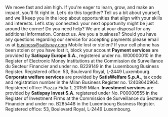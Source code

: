 We move fast and aim high. If you're eager to learn, grow, and make an impact, you'll fit right in. Let’s do this together?
Tell us a bit about yourself, and we'll keep you in the loop about opportunities that align with your skills and interests. Let’s stay connected: your next opportunity might be just around the corner!
Do you need help?
We are at your disposal for any additional information. Contact us.
Are you a business?
Should you have any questions regarding our service for accepting payments please email us at business@satispay.com
Mobile lost or stolen?
If your cell phone has been stolen or you have lost it, block your account
**Payment services** are provided by **Satispay Europe S.A.**, registered under no. W00000010 in the Register of Electronic Money Institutions at the Commission de Surveillance du Secteur Financier and under no. B229149 in the Luxembourg Business Register. Registered office: 53, Boulevard Royal, L-2449 Luxembourg.
**Corporate welfare services** are provided by **SatisWelfare S.p.A.**, tax code and registration number in the Milan Business Register no. 12408640964. Registered office: Piazza Fidia 1, 20159 Milan.
**Investment services** are provided by **Satispay Invest S.A**. registered under No. P00000555 in the Register of Investment Firms at the Commission de Surveillance du Secteur Financier and under no. B285448 in the Luxembourg Business Register. Registered office: 53, Boulevard Royal, L-2449 Luxembourg.